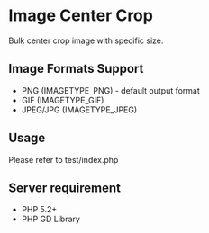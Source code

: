 Image Center Crop
=================

Bulk center crop image with specific size.

Image Formats Support
---------------------

- PNG (IMAGETYPE_PNG) - default output format
- GIF (IMAGETYPE_GIF)
- JPEG/JPG (IMAGETYPE_JPEG)

Usage
-----

Please refer to test/index.php


Server requirement
------------------

- PHP 5.2+
- PHP GD Library
